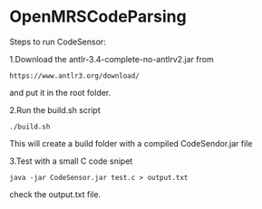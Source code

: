 # OpenMRSCodeParsing

Steps to run CodeSensor:

1.Download the antlr-3.4-complete-no-antlrv2.jar from
```
https://www.antlr3.org/download/
```
and put it in the root folder.

2.Run the build.sh script
```
./build.sh
```
This will create a build folder with a compiled CodeSendor.jar file

3.Test with a small C code snipet
```
java -jar CodeSensor.jar test.c > output.txt
```
check the output.txt file.